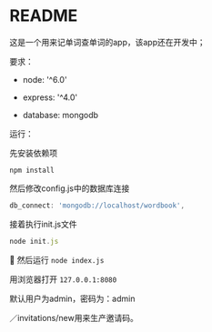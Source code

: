 # README

这是一个用来记单词查单词的app，该app还在开发中；

要求：

* node: '^6.0'

* express: '^4.0'

* database: mongodb

运行：

先安装依赖项
```npm
npm install 
```

然后修改config.js中的数据库连接
```js
db_connect: 'mongodb://localhost/wordbook',
```

接着执行init.js文件
```js
node init.js
```

然后运行 `node index.js`

用浏览器打开 `127.0.0.1:8080`

默认用户为admin，密码为：admin

／invitations/new用来生产邀请码。


